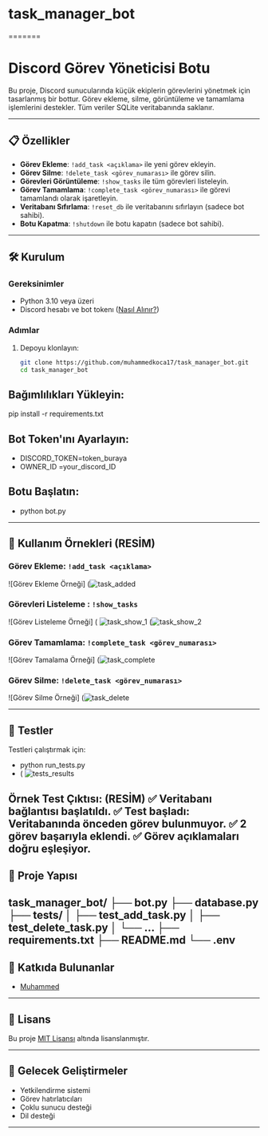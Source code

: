 # task_manager_bot
=======
# Discord Görev Yöneticisi Botu

Bu proje, Discord sunucularında küçük ekiplerin görevlerini yönetmek için tasarlanmış bir bottur. Görev ekleme, silme, görüntüleme ve tamamlama işlemlerini destekler. Tüm veriler SQLite veritabanında saklanır.

---

## 📋 Özellikler
- **Görev Ekleme**: `!add_task <açıklama>` ile yeni görev ekleyin.
- **Görev Silme**: `!delete_task <görev_numarası>` ile görev silin.
- **Görevleri Görüntüleme**: `!show_tasks` ile tüm görevleri listeleyin.
- **Görev Tamamlama**: `!complete_task <görev_numarası>` ile görevi tamamlandı olarak işaretleyin.
- **Veritabanı Sıfırlama**: `!reset_db` ile veritabanını sıfırlayın (sadece bot sahibi).
- **Botu Kapatma**: `!shutdown` ile botu kapatın (sadece bot sahibi).

---

## 🛠️ Kurulum

### Gereksinimler
- Python 3.10 veya üzeri
- Discord hesabı ve bot tokenı ([Nasıl Alınır?](https://discordpy.readthedocs.io/en/stable/discord.html))

### Adımlar
1. Depoyu klonlayın:
   ```bash
   git clone https://github.com/muhammedkoca17/task_manager_bot.git
   cd task_manager_bot

## Bağımlılıkları Yükleyin:
pip install -r requirements.txt

## Bot Token'ını Ayarlayın:
- DISCORD_TOKEN=token_buraya
- OWNER_ID =your_discord_ID

## Botu Başlatın:
- python bot.py

---

## 📝 Kullanım Örnekleri (RESİM)

### Görev Ekleme: `!add_task <açıklama>`
![Görev Ekleme Örneği] (![task_added](https://github.com/user-attachments/assets/9d4ae87f-bd6d-4d77-97cc-bcfb9b4fd256)

### Görevleri Listeleme : `!show_tasks`
![Görev Listeleme Örneği] ( ![task_show_1](https://github.com/user-attachments/assets/43510674-a9bd-41a4-9cba-8f010c1d70aa)
(![task_show_2](https://github.com/user-attachments/assets/49cf2175-ab46-417d-9535-75df6a535430)

### Görev Tamamlama: `!complete_task <görev_numarası>`
![Görev Tamalama Örneği] (![task_complete](https://github.com/user-attachments/assets/50e35fd6-934c-4c7c-ba2f-bbd5dafc7963)

### Görev Silme: `!delete_task <görev_numarası>`
![Görev Silme Örneği] (![task_delete](https://github.com/user-attachments/assets/c1f48aa5-5464-4cc5-b9a1-d5af695f92b3)

---

## 🧪 Testler

Testleri çalıştırmak için:
- python run_tests.py
- ( ![tests_results](https://github.com/user-attachments/assets/9414e82f-e36d-48c6-b141-03cfa3685aa1)


**Örnek Test Çıktısı:** (RESİM)
✅ Veritabanı bağlantısı başlatıldı.
✅ Test başladı: Veritabanında önceden görev bulunmuyor.
✅ 2 görev başarıyla eklendi.
✅ Görev açıklamaları doğru eşleşiyor.
---

## 📂 Proje Yapısı
task_manager_bot/
├── bot.py
├── database.py
├── tests/
│ ├── test_add_task.py
│ ├── test_delete_task.py
│ └── ...
├── requirements.txt
├── README.md
└── .env
---

## 👥 Katkıda Bulunanlar
- [Muhammed](https://github.com/dashboard)

---

## 📜 Lisans
Bu proje [MIT Lisansı](LICENSE) altında lisanslanmıştır.

---

## 🚀 Gelecek Geliştirmeler
- Yetkilendirme sistemi
- Görev hatırlatıcıları
- Çoklu sunucu desteği
- Dil desteği

---
